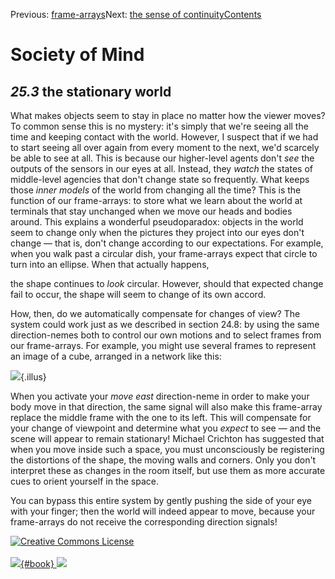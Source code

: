 <div class="chapnav">

<span class="prev">Previous: [frame-arrays](./som-25.2.html)</span><span
class="next">Next: [the sense of
continuity](./som-25.4.html)</span><span
class="contents">[Contents](index.html)</span>
<div class="titlebar">

Society of Mind
===============

</div>

</div>

*25.3* the stationary world
---------------------------

What makes objects seem to stay in place no matter how the viewer moves?
To common sense this is no mystery: it's simply that we're seeing all
the time and keeping contact with the world. However, I suspect that if
we had to start seeing all over again from every moment to the next,
we'd scarcely be able to see at all. This is because our higher-level
agents don't *see* the outputs of the sensors in our eyes at all.
Instead, they *watch* the states of middle-level agencies that don't
change state so frequently. What keeps those *inner models* of the world
from changing all the time? This is the function of our frame-arrays: to
store what we learn about the world at terminals that stay unchanged
when we move our heads and bodies around. This explains a wonderful
pseudoparadox: objects in the world seem to change only when the
pictures they project into our eyes don't change — that is, don't change
according to our expectations. For example, when you walk past a
circular dish, your frame-arrays expect that circle to turn into an
ellipse. When that actually happens,

the shape continues to *look* circular. However, should that expected
change fail to occur, the shape will seem to change of its own accord.

How, then, do we automatically compensate for changes of view? The
system could work just as we described in section 24.8: by using the
same direction-nemes both to control our own motions and to select
frames from our frame-arrays. For example, you might use several frames
to represent an image of a cube, arranged in a network like this:

![](./illus/ch25/25-5.png){.illus}

When you activate your *move east* direction-neme in order to make your
body move in that direction, the same signal will also make this
frame-array replace the middle frame with the one to its left. This will
compensate for your change of viewpoint and determine what you *expect*
to see — and the scene will appear to remain stationary! Michael
Crichton has suggested that when you move inside such a space, you must
unconsciously be registering the distortions of the shape, the moving
walls and corners. Only you don't interpret these as changes in the room
itself, but use them as more accurate cues to orient yourself in the
space.

You can bypass this entire system by gently pushing the side of your eye
with your finger; then the world will indeed appear to move, because
your frame-arrays do not receive the corresponding direction signals!

<div class="footer">

[![Creative Commons
License](http://i.creativecommons.org/l/by-nc-sa/3.0/80x15.png)](http://creativecommons.org/licenses/by-nc-sa/3.0/deed.en_US)\
\
[![](./images/som_book.jpeg){#book}
![](./images/a_logo_17.gif)](http://www.amazon.com/gp/product/0671657135?ie=UTF8&camp=1789&creativeASIN=0671657135&linkCode=xm2&tag=marvinminsky)

</div>
